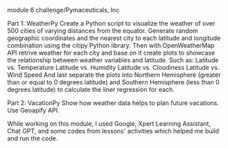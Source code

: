 module 6 challenge/Pymaceuticals, Inc

Part 1: WeatherPy
Create a Python script to visualize the weather of over 500 cities of varying distances from the equator. 
Generate random geographic coordinates and the nearest city to each latitude and longitude combination using the citipy Python library.
Then with OpenWeatherMap API retrive weather for each city and base on it create plots to showcase the relationship between weather variables and latitude. 
Such as:
Latitude vs. Temperature
Latitude vs. Humidity
Latitude vs. Cloudiness
Latitude vs. Wind Speed
And last separate the plots into Northern Hemisphere (greater than or equal to 0 degrees latitude) and Southern Hemisphere (less than 0 degrees latitude) to calculate the liner regression for each.

Part 2: VacationPy
Show how  weather data helps to plan future vacations. Use Geoapify API.


While working on this module, I used Google, Xpert Learning Assistant, Chat GPT, and some codes from lessons' activities which helped me build and run the code.
